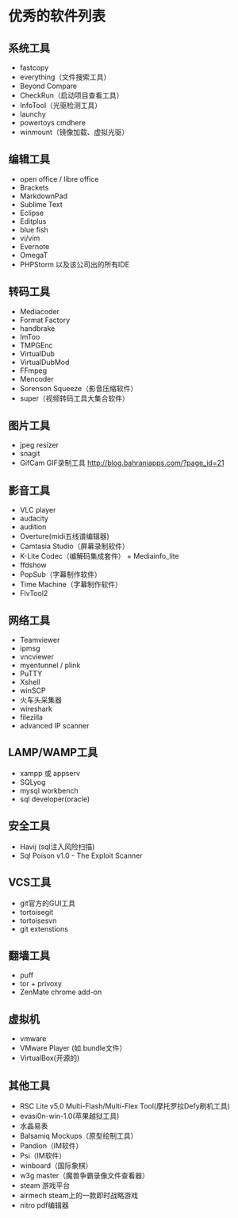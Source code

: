 # 优秀的软件列表 #

## 系统工具 ##
- fastcopy
- everything（文件搜索工具）
- Beyond Compare
- CheckRun（启动项目查看工具）
- InfoTool（光驱检测工具）
- launchy
- powertoys cmdhere
- winmount（镜像加载、虚拟光驱）

## 编辑工具 ##
- open office / libre office
- Brackets
- MarkdownPad
- Sublime Text
- Eclipse
- Editplus
- blue fish
- vi/vim
- Evernote
- OmegaT
- PHPStorm 以及该公司出的所有IDE

## 转码工具 ##
- Mediacoder
- Format Factory
- handbrake
- ImToo
- TMPGEnc
- VirtualDub
- VirtualDubMod
- FFmpeg
- Mencoder
- Sorenson Squeeze（影音压缩软件）
- super（视频转码工具大集合软件）

## 图片工具 ##
- jpeg resizer
- snagit
- GifCam GIF录制工具 http://blog.bahraniapps.com/?page_id=21

## 影音工具 ##
- VLC player
- audacity 
- audition
- Overture(midi五线谱编辑器)
- Camtasia Studio（屏幕录制软件）
- K-Lite Codec（编解码集成套件） + Mediainfo_lite
- ffdshow
- PopSub（字幕制作软件）
- Time Machine（字幕制作软件）
- FlvTool2


## 网络工具 ##
- Teamviewer
- ipmsg
- vncviewer
- myentunnel / plink
- PuTTY
- Xshell
- winSCP
- 火车头采集器
- wireshark
- filezilla
- advanced IP scanner

## LAMP/WAMP工具 ##
- xampp 或 appserv
- SQLyog
- mysql workbench
- sql developer(oracle)

## 安全工具 ##
- Havij (sql注入风险扫描)
- Sql Poison v1.0 - The Exploit Scanner


## VCS工具 ##
- git官方的GUI工具
- tortoisegit
- tortoisesvn
- git extenstions

## 翻墙工具 ##
- puff
- tor + privoxy
- ZenMate chrome add-on

## 虚拟机 ##
- vmware
- VMware Player (如.bundle文件）
- VirtualBox(开源的)

## 其他工具 ##
- RSC Lite v5.0 Multi-Flash/Multi-Flex Tool(摩托罗拉Defy刷机工具)
- evasi0n-win-1.0(苹果越狱工具)
- 水晶易表
- Balsamiq Mockups（原型绘制工具）
- Pandion（IM软件）
- Psi（IM软件）
- winboard（国际象棋）
- w3g master（魔兽争霸录像文件查看器）
- steam 游戏平台
- airmech steam上的一款即时战略游戏
- nitro pdf编辑器

